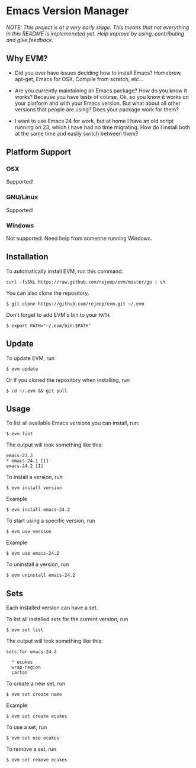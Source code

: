 # Emacs Version Manager

_NOTE: This project is at a very early stage. This means that not
everything in this README is implemeneted yet. Help improve by using,
contributing and give feedback._

## Why EVM?

* Did you ever have issues deciding how to install Emacs? Homebrew,
  apt-get, Emacs for OSX, Compile from scratch, etc...

* Are you currently maintaining an Emacs package? How do you know it
  works? Because you have tests of course. Ok, so you know it works on
  your platform and with your Emacs version. But what about all other
  versions that people are using? Does your package work for them?

* I want to use Emacs 24 for work, but at home I have an old script
  running on 23, which I have had no time migrating. How do I install
  both at the same time and easily switch between them?

## Platform Support

### OSX
Supported!

### GNU/Linux
Supported!

### Windows
Not supported. Need help from someone running Windows.

## Installation

To automatically install EVM, run this command:

    curl -fsSkL https://raw.github.com/rejeep/evm/master/go | sh

You can also clone the repository.

    $ git clone https://github.com/rejeep/evm.git ~/.evm

Don't forget to add EVM's bin to your `PATH`.

    $ export PATH="~/.evm/bin:$PATH"
    
## Update

To update EVM, run

    $ evm update
    
Or if you cloned the repository when installing, run

    $ cd ~/.evm && git pull

## Usage

To list all available Emacs versions you can install, run:

    $ evm list

The output will look something like this:

    emacs-23.3
    * emacs-24.1 [I]
    emacs-24.2 [I]

To install a version, run

    $ evm install version
    
Example

    $ evm install emacs-24.2

To start using a specific version, run

    $ evm use version
    
Example

    $ evm use emacs-24.2
    
To uninstall a version, run

    $ evm uninstall emacs-24.2

## Sets

Each installed version can have a set.

To list all installed sets for the current version, run

    $ evm set list
    
The output will look something like this:

    sets for emacs-24.2

      * ecukes
      wrap-region
      carton

To create a new set, run

    $ evm set create name
    
Example

    $ evm set create ecukes

To use a set, run

    $ evm set use ecukes

To remove a set, run

    $ evm set remove ecukes
